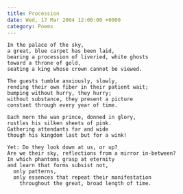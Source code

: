 ```yaml
---
title: Procession
date: Wed, 17 Mar 2004 12:00:00 +0000
category: Poems
---
```


    In the palace of the sky,  
    a great, blue carpet has been laid,  
    bearing a procession of liveried, white ghosts  
    toward a throne of gold,  
    seating a king whose crown cannot be viewed.

    The guests tumble anxiously, slowly,  
    rending their own fiber in their patient wait;  
    bumping without hurry, they hurry;  
    without substance, they present a picture  
    constant through every year of time.

    Each morn the wan prince, donned in glory,  
    rustles his silken sheets of pink.  
    Gathering attendants far and wide  
    though his kingdom last but for a wink!

    Yet: Do they look down at us, or up?  
    Are we their sky, reflections from a mirror in-between?  
    In which phantoms grasp at eternity  
    and learn that forms subsist not,  
      only patterns,  
      only essences that repeat their manifestation  
        throughout the great, broad length of time.


